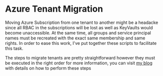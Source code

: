 # Azure Tenant Migration
Moving Azure Subscription from one tenant to another might be a headacke since all RBAC in the subscriptions will be lost as well as KeyVaults would become unaccessible. At the same time, all groups and service principal names must be recreated with the exact same membership and same rights. In order to ease this work, I've put together these scripts to facilitate this task.

The steps to migrate tenants are pretty straightforward however they must be executed in the right order for more information, you can visit [my blog](https://leandrowpblog.wordpress.com/2018/09/28/how-to-migrate-subscriptions-from-one-azure-ad-tenant-to-another) with details on how to perform these steps